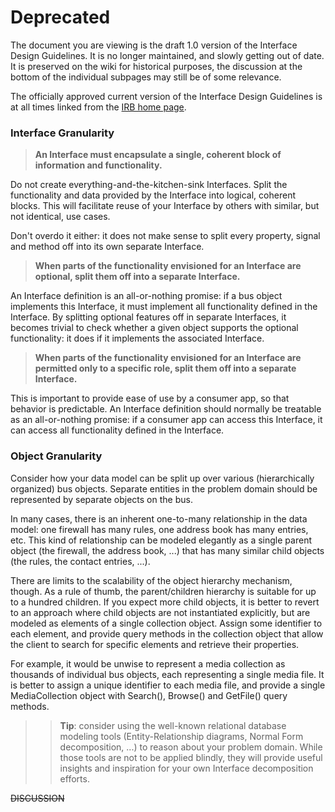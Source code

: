 # Deprecated

The document you are viewing is the draft 1.0 version of the Interface Design Guidelines. It is no longer maintained, and slowly getting out of date. It is preserved on the wiki for historical purposes, the discussion at the bottom of the individual subpages may still be of some relevance.

The officially approved current version of the Interface Design Guidelines is at all times linked from the [IRB home page](/interfacereviewboard).

### Interface Granularity

> **An Interface must encapsulate a single, coherent block of information and functionality.**

Do not create everything-and-the-kitchen-sink Interfaces. Split the functionality and data provided by the 
Interface into logical, coherent blocks. This will facilitate reuse of your Interface by others with similar, but not identical, use cases.

Don't overdo it either: it does not make sense to split every property, signal and method off into its own separate Interface.

> **When parts of the functionality envisioned for an Interface are optional, split them off into a separate Interface.**

An Interface definition is an all-or-nothing promise: if a bus object implements this Interface, it must implement all functionality defined in the Interface. By splitting optional features off in separate Interfaces, it becomes trivial to check whether a given object supports the optional functionality: it does if it implements the associated Interface.

> **When parts of the functionality envisioned for an Interface are permitted only to a specific role,
split them off into a separate Interface.**

This is important to provide ease of use by a consumer app, so that behavior is predictable.
An Interface definition should normally be treatable as an all-or-nothing promise: if a consumer app
can access this Interface, it can access all functionality defined in the Interface.

### Object Granularity

Consider how your data model can be split up over various (hierarchically organized) bus objects. Separate entities in the problem domain should be represented by separate objects on the bus.

In many cases, there is an inherent one-to-many relationship in the data model: one firewall has many rules, one address book has many entries, etc. This kind of relationship can be modeled elegantly as a single parent object (the firewall, the address book, ...) that has many similar child objects (the rules, the contact entries, ...).

There are limits to the scalability of the object hierarchy mechanism, though. As a rule of thumb, the parent/children hierarchy is suitable for up to a hundred children. If you expect more child objects, it is better to revert to an approach where child objects are not instantiated explicitly, but are modeled as elements of a single collection object. Assign some identifier to each element, and provide query methods in the collection object that allow the client to search for specific elements and retrieve their properties.

For example, it would be unwise to represent a media collection as thousands of individual bus objects, each representing a single media file. It is better to assign a unique identifier to each media file, and provide a single MediaCollection object with Search(), Browse() and GetFile() query methods.

>> **Tip**: consider using the well-known relational database modeling tools (Entity-Relationship diagrams, Normal Form decomposition, ...) to reason about your problem domain. While those tools are not to be applied blindly, they will provide useful insights and inspiration for your own Interface decomposition efforts.

~~DISCUSSION~~
